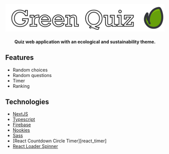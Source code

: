 <div align="center">
  <img src=".public/../public/Logo.svg" />
  <h4>Quiz web application with an ecological and sustainability theme.</h4>
</div>

## Features

- Random choices
- Random questions
- Timer
- Ranking

## Technologies

- [NextJS][next]
- [Typescript][typescript]
- [Firebase][firebase]
- [Nookies][nookies]
- [Sass][sass]
- [React Countdown Circle Timer][react_timer]
- [React Loader Spinner][react_loader]

[sass]: https://sass-lang.com
[next]: https://nextjs.org/docs
[firebase]: https://firebase.google.com
[typescript]: https://www.typescriptlang.org
[nookies]: https://www.npmjs.com/package/nookies
[nookies]: https://www.npmjs.com/package/nookies
[react_loader]: https://www.npmjs.com/package/react-loader-spinner
[nprogress]: https://www.npmjs.com/package/nprogress
